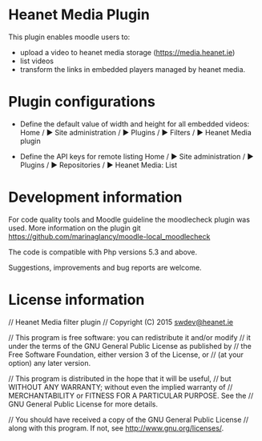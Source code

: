 Heanet Media Plugin
====================

This plugin enables moodle users to:

* upload a video to heanet media storage (https://media.heanet.ie)
* list videos
* transform the links in embedded players managed by heanet media.



Plugin configurations
====================

* Define the default value of width and height for all embedded videos:
   Home / ► Site administration / ► Plugins / ► Filters / ► Heanet Media plugin

* Define the API keys for remote listing
   Home / ► Site administration / ► Plugins / ► Repositories / ► Heanet Media: List

Development information
====================
For code quality tools and Moodle guideline the moodlecheck plugin was used.
More information on the plugin git  https://github.com/marinaglancy/moodle-local_moodlecheck

The code is compatible with Php versions 5.3 and above.

Suggestions, improvements and bug reports are welcome.


License information
====================

// Heanet Media filter plugin
// Copyright (C) 2015 swdev@heanet.ie

// This program is free software: you can redistribute it and/or modify
// it under the terms of the GNU General Public License as published by
// the Free Software Foundation, either version 3 of the License, or
// (at your option) any later version.

// This program is distributed in the hope that it will be useful,
// but WITHOUT ANY WARRANTY; without even the implied warranty of
// MERCHANTABILITY or FITNESS FOR A PARTICULAR PURPOSE.  See the
// GNU General Public License for more details.

// You should have received a copy of the GNU General Public License
// along with this program.  If not, see <http://www.gnu.org/licenses/>.
